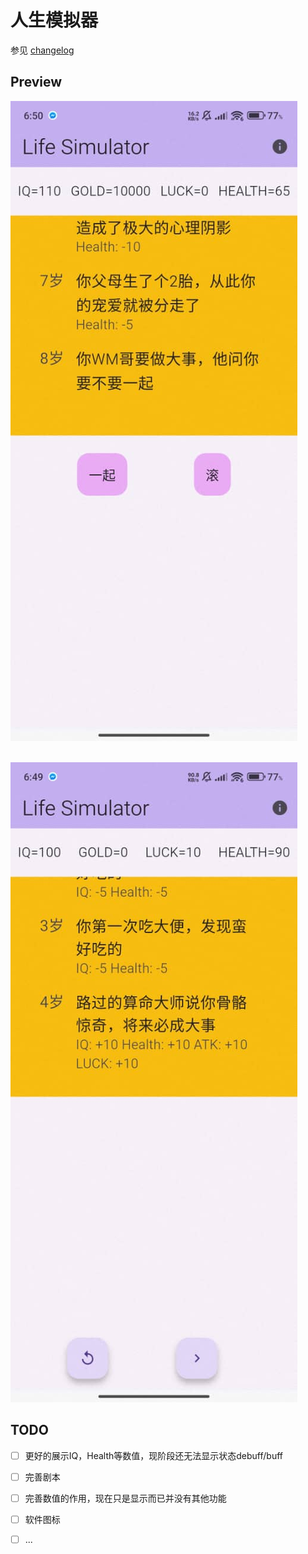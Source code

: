 # 人生模拟器
参见 [changelog](changelog.md)

## Preview
![img1](./img/img1.jpeg)
<br/>
<br/>

![img2](./img/img2.jpeg)


## TODO
- [ ] 更好的展示IQ，Health等数值，现阶段还无法显示状态debuff/buff
- [ ] 完善剧本
- [ ] 完善数值的作用，现在只是显示而已并没有其他功能
- [ ] 软件图标
- [ ] ...

